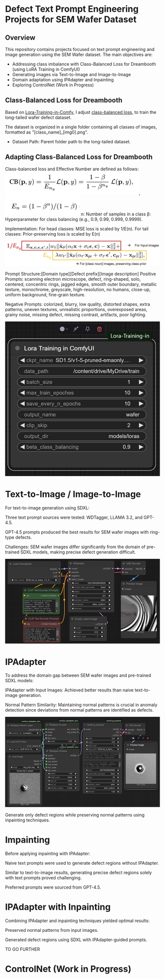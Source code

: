 # Defect Text Prompt Engineering Projects for SEM Wafer Dataset

## Overview
This repository contains projects focused on text prompt engineering and image generation using the SEM Wafer dataset. The main objectives are:

- Addressing class imbalance with Class-Balanced Loss for Dreambooth (using LoRA Training in ComfyUI)
- Generating images via Text-to-Image and Image-to-Image
- Domain adaptation using IPAdapter and Inpainting
- Exploring ControlNet (Work in Progress)

## Class-Balanced Loss for Dreambooth

Based on [Lora-Training-in-Comfy](https://github.com/LarryJane491/Lora-Training-in-Comfy/tree/main), I adjust [class-balanced loss](https://arxiv.org/pdf/1901.05555), to train the long-tailed wafer defect dataset.

The dataset is organized in a single folder containing all classes of images, formatted as "[class_name]_[img0].png".
- Dataset Path: Parent folder path to the long-tailed dataset.

## Adapting Class-Balanced Loss for Dreambooth
Class-balanced loss and Effective Number are defined as follows:
![Class-balancing LORA](https://github.com/mshdjren/Comfyui_wafer/blob/main/results/loss.png), ![Class-balancing LORA](https://github.com/mshdjren/Comfyui_wafer/blob/main/results/samples.png)
n: Number of samples in a class
β: Hyperparameter for class balancing (e.g., 0.9, 0.99, 0.999, 0.9999).

Implementation:
For head classes: MSE loss is scaled by 1/E(n).
For tail classes: Prior-preserving loss is scaled by E(n)

![Class-balancing LORA](https://github.com/mshdjren/Comfyui_wafer/blob/main/results/class_balanced_loss_details.jpg)

Prompt Structure:[Domain type][Defect prefix][Image description]
Positive Prompts: scanning electron microscope, defect, ring-shaped, solo, centered, concentric rings, jagged edges, smooth outer boundary, metallic texture, monochrome, greyscale, high-resolution, no humans, close-up, uniform background, fine-grain texture.

Negative Prompts: colorized, blurry, low quality, distorted shapes, extra patterns, uneven textures, unrealistic proportions, overexposed areas, grainy noise, missing defect, missing contrast, artifacts, poor lighting.

![Class-balancing LORA](https://github.com/mshdjren/Comfyui_wafer/blob/main/results/class_balanced_loss_Lora.jpg)


# Text-to-Image / Image-to-Image
For text-to-image generation using SDXL:

Three text prompt sources were tested: WDTagger, LLAMA 3.2, and GPT-4.5.

GPT-4.5 prompts produced the best results for SEM wafer images with ring-type defects.

Challenges:
SEM wafer images differ significantly from the domain of pre-trained SDXL models, making precise defect generation difficult.

![Text to image](https://github.com/mshdjren/Comfyui_wafer/blob/main/results/SDXL_text2image.jpg)

# IPAdapter
To address the domain gap between SEM wafer images and pre-trained SDXL models:

IPAdapter with Input Images: Achieved better results than naive text-to-image generation.

Normal Pattern Similarity: Maintaining normal patterns is crucial in anomaly detection since deviations from normal patterns are identified as defects.

![IPAdapter](https://github.com/mshdjren/Comfyui_wafer/blob/main/results/SDXL_IPAdapter.jpg)

Generate only defect regions while preserving normal patterns using inpainting techniques.

# Impainting
Before applying inpainting with IPAdapter:

Naive text prompts were used to generate defect regions without IPAdapter.

Similar to text-to-image results, generating precise defect regions solely with text prompts proved challenging.

Preferred prompts were sourced from GPT-4.5.

# IPAdapter with Inpainting
Combining IPAdapter and inpainting techniques yielded optimal results:

Preserved normal patterns from input images.

Generated defect regions using SDXL with IPAdapter-guided prompts.

TO GO FURTHER
# ControlNet (Work in Progress)
